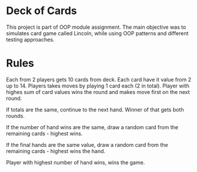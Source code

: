 ﻿# Deck of Cards
This project is part of OOP module assignment.
The main objective was to simulates card game called Lincoln, while using OOP patterns and different testing approaches.

# Rules
Each from 2 players gets 10 cards from deck. Each card have it value from 2 up to 14.
Players takes moves by playing 1 card each (2 in total).
Player with highes sum of card values wins the round and makes move first on the next round.


If totals are the same, continue to the next hand. Winner of that gets both rounds.

If the number of hand wins are the same, draw a random card from the remaining 
cards - highest wins.

If the final hands are the same value, draw a random card from the remaining cards - 
highest wins the hand.

Player with highest number of hand wins, wins the game.
